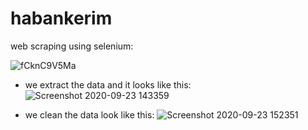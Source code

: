 # habankerim 
web scraping using selenium:

![fCknC9V5Ma](https://user-images.githubusercontent.com/70581662/94001539-4f497e80-fda1-11ea-8af6-4f06238fae04.gif)




- we extract the data and it looks like this:
![Screenshot 2020-09-23 143359](https://user-images.githubusercontent.com/70581662/94007301-ed414700-fda9-11ea-92e0-83e134d7f62e.png)

- we clean the data look like this:
![Screenshot 2020-09-23 152351](https://user-images.githubusercontent.com/70581662/94011986-d7835000-fdb0-11ea-967f-7c59998da56e.png)

